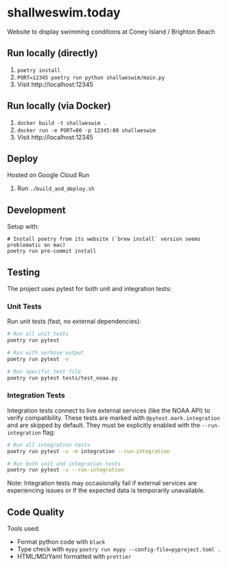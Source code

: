 # shallweswim.today

Website to display swimming conditions at Coney Island / Brighton Beach

## Run locally (directly)

1. `poetry install`
1. `PORT=12345 poetry run python shallweswim/main.py`
1. Visit http://localhost:12345

## Run locally (via Docker)

1. `docker build -t shallweswim .`
1. `docker run -e PORT=80 -p 12345:80 shallweswim`
1. Visit http://localhost:12345

## Deploy

Hosted on Google Cloud Run

1. Run `./build_and_deploy.sh`

## Development

Setup with:

```
# Install poetry from its website (`brew install` version seems problematic on mac)
poetry run pre-commit install
```

## Testing

The project uses pytest for both unit and integration tests:

### Unit Tests

Run unit tests (fast, no external dependencies):

```bash
# Run all unit tests
poetry run pytest

# Run with verbose output
poetry run pytest -v

# Run specific test file
poetry run pytest tests/test_noaa.py
```

### Integration Tests

Integration tests connect to live external services (like the NOAA API) to verify compatibility. These tests are marked with `@pytest.mark.integration` and are skipped by default. They must be explicitly enabled with the `--run-integration` flag:

```bash
# Run all integration tests
poetry run pytest -v -m integration --run-integration

# Run both unit and integration tests
poetry run pytest -v --run-integration
```

Note: Integration tests may occasionally fail if external services are experiencing issues or if the expected data is temporarily unavailable.

## Code Quality

Tools used:

- Format python code with `black`
- Type check with `mypy`
  `poetry run mypy --config-file=pyproject.toml .`
- HTML/MD/Yaml formatted with `prettier`
